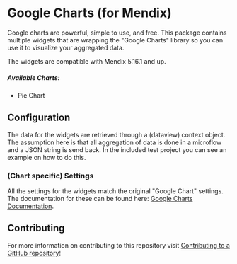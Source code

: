 # Google Charts (for Mendix)

Google charts are powerful, simple to use, and free. This package contains multiple widgets that are wrapping the "Google Charts" library so you can use it to visualize your aggregated data.

The widgets are compatible with Mendix 5.16.1 and up.

##### Available Charts:

- Pie Chart

## Configuration

The data for the widgets are retrieved through a (dataview) context object. The assumption here is that all aggregation of data is done in a microflow and a JSON string is send back. In the included test project you can see an example on how to do this.

### (Chart specific) Settings

All the settings for the widgets match the original "Google Chart" settings. The documentation for these can be found here: [Google Charts Documentation](https://developers.google.com/chart/interactive/docs/).

## Contributing

For more information on contributing to this repository visit [Contributing to a GitHub repository](https://world.mendix.com/display/howto50/Contributing+to+a+GitHub+repository)!
